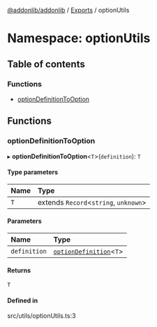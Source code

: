 [@addonlib/addonlib](../README.md) / [Exports](../modules.md) / optionUtils

# Namespace: optionUtils

## Table of contents

### Functions

- [optionDefinitionToOption](optionUtils.md#optiondefinitiontooption)

## Functions

### optionDefinitionToOption

▸ **optionDefinitionToOption**<`T`\>(`definition`): `T`

#### Type parameters

| Name | Type                                   |
| :--- | :------------------------------------- |
| `T`  | extends `Record`<`string`, `unknown`\> |

#### Parameters

| Name         | Type                                                       |
| :----------- | :--------------------------------------------------------- |
| `definition` | [`optionDefinition`](../modules.md#optiondefinition)<`T`\> |

#### Returns

`T`

#### Defined in

src/utils/optionUtils.ts:3
